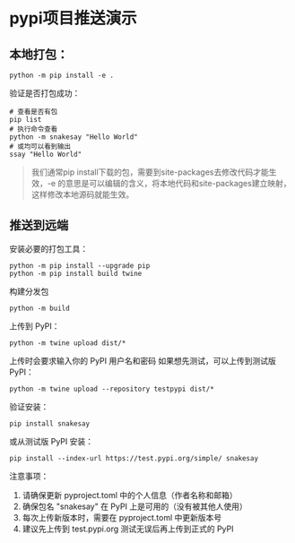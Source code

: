 # pypi项目推送演示


## 本地打包：
```
python -m pip install -e .
```
验证是否打包成功：
```
# 查看是否有包
pip list 
# 执行命令查看
python -m snakesay "Hello World"
# 或均可以看到输出
ssay "Hello World"
```


> 我们通常pip install下载的包，需要到site-packages去修改代码才能生效，-e 的意思是可以编辑的含义，将本地代码和site-packages建立映射，这样修改本地源码就能生效。

## 推送到远端

安装必要的打包工具：
```
python -m pip install --upgrade pip
python -m pip install build twine
```
构建分发包
```
python -m build
```

上传到 PyPI：
```
python -m twine upload dist/*
```
上传时会要求输入你的 PyPI 用户名和密码
如果想先测试，可以上传到测试版 PyPI：
```
python -m twine upload --repository testpypi dist/*
```
验证安装：
```
pip install snakesay
```
或从测试版 PyPI 安装：
```
pip install --index-url https://test.pypi.org/simple/ snakesay
```

注意事项：
1. 请确保更新 pyproject.toml 中的个人信息（作者名称和邮箱）
2. 确保包名 "snakesay" 在 PyPI 上是可用的（没有被其他人使用）
3. 每次上传新版本时，需要在 pyproject.toml 中更新版本号
4. 建议先上传到 test.pypi.org 测试无误后再上传到正式的 PyPI